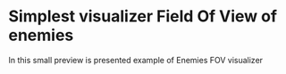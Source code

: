 # Simplest visualizer Field Of View of enemies
In this small preview is presented example of Enemies FOV visualizer
